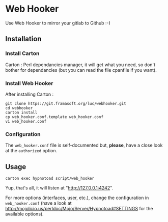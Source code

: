 # Web Hooker

Use Web Hooker to mirror your gitlab to Github :-)

## Installation

### Install Carton

Carton : Perl dependancies manager, it will get what you need, so don't bother for dependancies (but you can read the file cpanfile if you want).

### Install Web Hooker

After installing Carton :
```shell
git clone https://git.framasoft.org/luc/webhooker.git
cd webhooker
carton install
cp web_hooker.conf.template web_hooker.conf
vi web_hooker.conf
```

### Configuration

The `web_hooker.conf` file is self-documented but, **please**, have a close look at the `authorized` option.

## Usage
```
carton exec hypnotoad script/web_hooker
```

Yup, that's all, it will listen at "http://127.0.0.1:4242".

For more options (interfaces, user, etc.), change the configuration in `web_hooker.conf` (have a look at http://mojolicio.us/perldoc/Mojo/Server/Hypnotoad#SETTINGS for the available options).